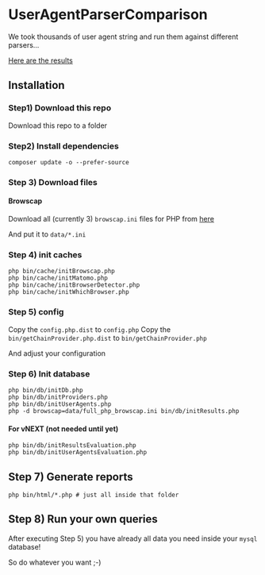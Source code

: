 
# UserAgentParserComparison

We took thousands of user agent string and run them against different parsers...

[Here are the results](http://mimmi20.github.io/UserAgentParserComparison/)


## Installation


### Step1) Download this repo

Download this repo to a folder


### Step2) Install dependencies

```shell
composer update -o --prefer-source
```


### Step 3) Download files

#### Browscap

Download all (currently 3) `browscap.ini` files for PHP from [here](http://browscap.org/)

And put it to `data/*.ini`

### Step 4) init caches
```shell
php bin/cache/initBrowscap.php
php bin/cache/initMatomo.php
php bin/cache/initBrowserDetector.php
php bin/cache/initWhichBrowser.php
```


### Step 5) config

Copy the `config.php.dist` to `config.php`
Copy the `bin/getChainProvider.php.dist` to `bin/getChainProvider.php`

And adjust your configuration


### Step 6) Init database

```shell
php bin/db/initDb.php
php bin/db/initProviders.php
php bin/db/initUserAgents.php
php -d browscap=data/full_php_browscap.ini bin/db/initResults.php
```

#### For vNEXT (not needed until yet)

```shell
php bin/db/initResultsEvaluation.php
php bin/db/initUserAgentsEvaluation.php
```


## Step 7) Generate reports

```shell
php bin/html/*.php # just all inside that folder
```

## Step 8) Run your own queries

After executing Step 5) you have already all data you need inside your `mysql` database!

So do whatever you want ;-)
